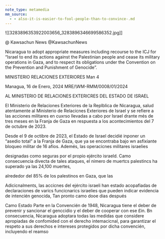 ```yaml
---
note_type: metamedia
mm_source:
  - - also-it-is-easier-to-fool-people-than-to-convince-.md
---
```


![[3283896353922003656_3283896346699586352.jpg]]

@ Kawsachun News
@KawsachunNews

Nicaragua to adopt appropriate measures
including recourse to the ICJ for “Israel to end its
actions against the Palestinian people and cease
its military operations in Gaza, and to respect its
obligations under the Convention on the
Prevention and Punishment of Genocide”.

MINISTERIO
RELACIONES EXTERIORES
Man 4

Managua, 16 de Enero, 2024
MRE/\WM-RMM/0008/01/2024

AL MINISTERIO DE RELACIONES EXTERICRES
DEL ESTADO DE ISRAEL

El Ministerio de Relaciones Exteriores de la Replblica
de Nicaragua, salud atentamente al Ministerio de
Relacicnes Exteriores de Israel y se refiere a las
acciones militares en cuxrso llevadas a cabo por Israel
drante més de tres meses en la Franja de Gaza en
respuesta a los acontecimientos del 7 de octubre de 2023.

Desde el 9 de octibre de 2023, el Estado de Israel
decidié inponer un “asedio total” a la Franja de Gaza,
que ya se encontraba bajo wn asfixiante bloqueo militar
de 16 afios. Ademés, las operacicnes militares israelies

designadas como seguras por el propio ejército israeld.
Camo consecuencia divecta de tales ataques, el nimero de
muertcs palestincs ha superado ya las 24,100 muertes,

alrededor del 85% de los palestinos en Gaza, que las

Adicicnalments, las accicnes del ejército israeli han
estado acopafiadas  de  declaraciones de  varics
funcicnarics israelies que pueden indicar evidencia de
intencién genocida, Tan pronto camo dooe dias después

Camo Estado Parte en la Convencién de 1948, Nicaragua
tiene el deber de prevenir y sancionar el genccidio y el
deber de cooperar con ese £in. Bn consecuencia, Nicaragua
adoptara todas las medidas que considere apropiadas de
confomided con el derecho  intemacicnal, para
garantizar el respeto a sus derechos e intereses
protegidos por dicha convencién, incluyendo el reamso


